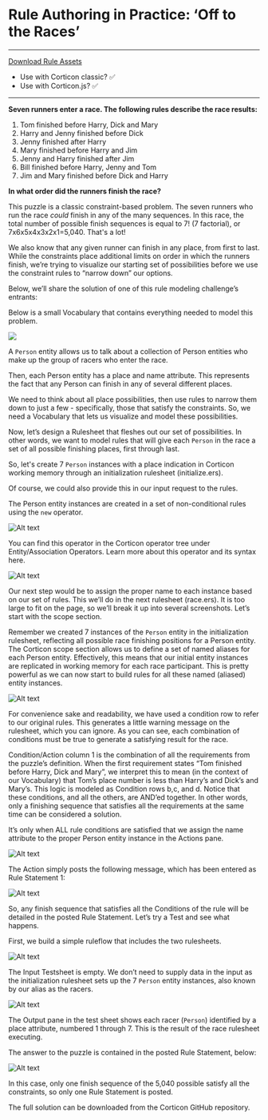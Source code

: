 # Rule Authoring in Practice: ‘Off to the Races’

---
[Download Rule Assets](https://minhaskamal.github.io/DownGit/#/home?url=https://github.com/corticon/templates/blob/main/classic-templates/Who-Won-The-Race/Winner%20of%20the%20Race%20Word%20Problem.zip)
* Use with Corticon classic? ✅
* Use with Corticon.js? ✅
---

**Seven runners enter a race. The following rules describe the race results:**

1. Tom finished before Harry, Dick and Mary
2. Harry and Jenny finished before Dick
3. Jenny finished after Harry
4. Mary finished before Harry and Jim
5. Jenny and Harry finished after Jim
6. Bill finished before Harry, Jenny and Tom
7. Jim and Mary finished before Dick and Harry

**In what order did the runners finish the race?**

This puzzle is a classic constraint-based problem. The seven runners who run the race _could_
finish in any of the many sequences. In this race, the total number of possible finish sequences
is equal to 7! (7 factorial), or 7x6x5x4x3x2x1=5,040. That's a lot!

We also know that any given runner can finish in any place, from first to last. While the
constraints place additional limits on order in which the runners finish, we’re trying to visualize
our starting set of possibilities before we use the constraint rules to “narrow down” our
options.

Below, we’ll share the solution of one of this rule modeling challenge’s entrants:

Below is a small Vocabulary that contains everything needed to model this problem.

![](images/small%20vocab.png)

A `Person` entity allows us to talk about a collection of Person entities who make up the group
of racers who enter the race.

Then, each Person entity has a place and name attribute. This represents the fact that any Person
can finish in any of several different places.


We need to think about all place possibilities, then use rules to narrow them down to just a few -
specifically, those that satisfy the constraints. So, we need a Vocabulary that lets us visualize
and model these possibilities.

Now, let’s design a Rulesheet that fleshes out our set of possibilities. In other words, we want
to model rules that will give each `Person` in the race a set of all possible finishing places, first
through last.

So, let's create 7 `Person` instances with a place indication in Corticon working memory through
an initialization rulesheet (initialize.ers).

Of course, we could also provide this in our input request to the rules.

The Person entity instances are created in a set of non-conditional rules using the `new` operator.

![Alt text](images/actions.png)

You can find this operator in the Corticon operator tree under Entity/Association Operators.
Learn more about this operator and its syntax here.

![Alt text](images/rule%20operators.png)


Our next step would be to assign the proper name to each instance based on our set of rules.
This we’ll do in the next rulesheet (race.ers). It is too large to fit on the page, so we’ll break it up
into several screenshots. Let’s start with the scope section.


Remember we created 7 instances of the `Person` entity  in the initialization rulesheet, reflecting all
possible race finishing positions for a Person entity. The Corticon scope section allows us to
define a set of named aliases for each Person entity. Effectively, this means that our initial entity
instances are replicated in working memory for each race participant. This is pretty powerful as
we can now start to build rules for all these named (aliased) entity instances.

![Alt text](images/aliases.png)

For convenience sake and readability, we have used a condition row to refer to our original
rules. This generates a little warning message on the rulesheet, which you can ignore. As you
can see, each combination of conditions must be true to generate a satisfying result for the
race.

Condition/Action column 1 is the combination of all the requirements from the puzzle’s
definition. When the first requirement states “Tom finished before Harry, Dick and Mary”, we
interpret this to mean (in the context of our Vocabulary) that Tom’s place number is less than
Harry’s and Dick’s and Mary’s. This logic is modeled as Condition rows b,c, and d. Notice that these
conditions, and all the others, are AND’ed together. In other words, only a finishing sequence
that satisfies all the requirements at the same time can be considered a solution.

It’s only when ALL rule conditions are satisfied that we assign the name attribute to the proper
Person entity instance in the Actions pane.

![Alt text](images/rs%201.png)

The Action simply posts the following message, which has been entered as Rule Statement 1:

![Alt text](images/statements.png)

So, any finish sequence that satisfies all the Conditions of the rule will be detailed in the posted
Rule Statement. Let’s try a Test and see what happens.

First, we build a simple ruleflow that includes the two rulesheets.

![Alt text](images/rf.png)

The Input Testsheet is empty. We don’t need to supply data in the input as the initialization
rulesheet sets up the 7 `Person` entity instances, also known by our alias as the racers.

![Alt text](images/test.png)

The Output pane in the test sheet shows each racer (`Person`) identified by a place attribute,
numbered 1 through 7. This is the result of the race rulesheet executing.

The answer to the puzzle is contained in the posted Rule Statement, below:

![Alt text](images/test%20message.png)

In this case, only one finish sequence of the 5,040 possible satisfy all the constraints, so only
one Rule Statement is posted.

The full solution can be downloaded from the Corticon GitHub repository.


